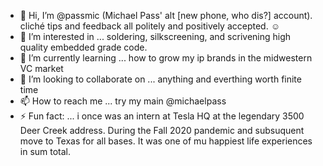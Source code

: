 - 👋 Hi, I’m @passmic (Michael Pass' alt [new phone, who dis?] account). cliché tips and feedback all politely and positively accepted.  ☺️
- 👀 I’m interested in ... soldering, silkscreening, and scrivening high quality embedded grade code.
- 🌱 I’m currently learning ... how to grow my ip brands in the midwestern VC market
- 💞️ I’m looking to collaborate on ... anything and everthing worth finite time
- 📫 How to reach me ... try my main @michaelpass
- ⚡ Fun fact: ... i once was an intern at Tesla HQ at the legendary 3500 Deer Creek address. During the Fall 2020 pandemic and subsuquent move to Texas for all bases. It was one of mu happiest life experiences in sum total.

<!---
passmic/passmic is a ✨ special ✨ repository because its `README.md` (this file) appears on your GitHub profile.
You can click the Preview link to take a look at your changes.
--->
